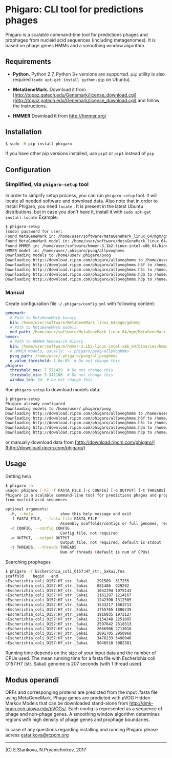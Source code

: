 # Phigaro: CLI tool for predictions phages
Phigaro is a scalable command-line tool for predictions phages and
prophages from nucleid acid sequences (including metagenomes).
It is based on phage genes HMMs and a smoothing window algorithm.

## Requirements
* **Python.** Python 2.7, Python 3+ versions are supported. 
`pip` utility is also required (`sudo apt-get install python-pip` on Ubuntu).


* **MetaGeneMark.** Download it from 
[http://topaz.gatech.edu/Genemark/license_download.cgi](http://topaz.gatech.edu/Genemark/license_download.cgi) 
and follow the instructions.

* **HMMER** Download it from http://hmmer.org/

## Installation

```bash
$ sudo -H pip install phigaro
```
If you have other pip versions installed, use `pip2` or `pip3` instead of `pip`
## Configuration

### Simplified, via `phigaro-setup` tool
In order to simplify setup process, you can run `phigaro-setup` tool.
It will locate all needed software and download data.
Also note that in order to install Phigaro, you need `locate` . It is present in the latest Ubuntu distributions, but in case you don't have it, install it with `sudo apt-get install locate` 
Example:
```bash
$ phigaro-setup
[sudo] password for user:
Found MetaGeneMark in: /home/user/software/MetaGeneMark_linux_64/mgm/gmhmmp
Found MetaGeneMark model in: /home/user/software/MetaGeneMark_linux_64/mgm/MetaGeneMark_v1.mod
Found HMMER in: /home/user/software/hmmer-3.1b2-linux-intel-x86_64/binaries/hmmsearch
HMMER model in: /home/user/.phigaro/pvog/allpvoghmms
Downloading models to /home/user/.phigaro/pvog
Downloading http://download.ripcm.com/phigaro/allpvoghmms to /home/user/.phigaro/pvog/allpvoghmms
Downloading http://download.ripcm.com/phigaro/allpvoghmms.h3f to /home/user/.phigaro/pvog/allpvoghmms.h3f
Downloading http://download.ripcm.com/phigaro/allpvoghmms.h3i to /home/user/.phigaro/pvog/allpvoghmms.h3i
Downloading http://download.ripcm.com/phigaro/allpvoghmms.h3m to /home/user/.phigaro/pvog/allpvoghmms.h3m
Downloading http://download.ripcm.com/phigaro/allpvoghmms.h3p to /home/user/.phigaro/pvog/allpvoghmms.h3p
```

### Manual
Create configuration file `~/.phigaro/config.yml` with following content:
```yaml
genemark:
  # Path to MetaGeneMark binary
  bin: /home/user/software/MetaGeneMark_linux_64/mgm/gmhmmp
  # Path to MetaGeneMark models
  mod_path: /home/user/software/MetaGeneMark_linux_64/mgm/MetaGeneMark_v1.mod
hmmer:
  # Path to HMMER hmmsearch binary
  bin: /home/user/software/hmmer-3.1b2-linux-intel-x86_64/binaries/hmmsearch
  # HMMER models, usually: ~/.phigaro/pvog/allpvoghmms
  pvog_path: /home/user/.phigaro/pvog/allpvoghmms
  e_value_threshold: 1.0e-05  # Do not change this
phigaro:
  threshold_max: 7.571429  # Do not change this
  threshold_min: 5.341108  # Do not change this
  window_len: 34  # Do not change this
```

Run `phigaro-setup` to download models data: 
```bash
$ phigaro-setup
Phigaro already configured
Downloading models to /home/user/.phigaro/pvog
Downloading http://download.ripcm.com/phigaro/allpvoghmms to /home/user/.phigaro/pvog/allpvoghmms
Downloading http://download.ripcm.com/phigaro/allpvoghmms.h3f to /home/user/.phigaro/pvog/allpvoghmms.h3f
Downloading http://download.ripcm.com/phigaro/allpvoghmms.h3i to /home/user/.phigaro/pvog/allpvoghmms.h3i
Downloading http://download.ripcm.com/phigaro/allpvoghmms.h3m to /home/user/.phigaro/pvog/allpvoghmms.h3m
Downloading http://download.ripcm.com/phigaro/allpvoghmms.h3p to /home/user/.phigaro/pvog/allpvoghmms.h3p
```
or manually download data from [http://download.ripcm.com/phigaro/](http://download.ripcm.com/phigaro/)
## Usage
Getting help
```bash
$ phigaro -h  
usage: phigaro [-h] -f FASTA_FILE [-c CONFIG] [-o OUTPUT] [-t THREADS]
Phigaro is a scalable command-line tool for predictions phages and prophages                                                                                                                                                                        
from nucleid acid sequences

optional arguments:
  -h, --help            show this help message and exit
  -f FASTA_FILE, --fasta-file FASTA_FILE
                        Assembly scaffolds/contigs or full genomes, required
  -c CONFIG, --config CONFIG
                        Config file, not required
  -o OUTPUT, --output OUTPUT
                        Output file, not required, default is stdout
  -t THREADS, --threads THREADS
                        Num of threads (default is num of CPUs)
```
Searching prophages
```bash
$ phigaro -f Escherichia_coli_O157:H7_str._Sakai.fna
scaffold	begin	end 
>Escherichia_coli_O157:H7_str._Sakai	291589	317255
>Escherichia_coli_O157:H7_str._Sakai	881486	929292
>Escherichia_coli_O157:H7_str._Sakai	1042294	1075143
>Escherichia_coli_O157:H7_str._Sakai	1161297	1214167
>Escherichia_coli_O157:H7_str._Sakai	1242390	1312585
>Escherichia_coli_O157:H7_str._Sakai	1533217	1663713
>Escherichia_coli_O157:H7_str._Sakai	1755765	1806239
>Escherichia_coli_O157:H7_str._Sakai	1916035	1972127
>Escherichia_coli_O157:H7_str._Sakai	2154248	2251085
>Escherichia_coli_O157:H7_str._Sakai	2597642	2618313
>Escherichia_coli_O157:H7_str._Sakai	2666906	2713016
>Escherichia_coli_O157:H7_str._Sakai	2891705	2950968
>Escherichia_coli_O157:H7_str._Sakai	3476233	3498946
>Escherichia_coli_O157:H7_str._Sakai	5046510	5082381
```
Running time depends on the size of your input data and the number of CPUs used.
The mean running time for a fasta file with Escherichia coli O157:H7 (str. Sakai) genome is 207 seconds (with 1 thread used).

## Modus operandi
ORFs and corresponging proteins are predicted from the input .fasta file using MetaGeneMark. Phage genes are predicted with pVOG Hidden Markov Models that can be downloaded stand-alone from http://dmk-brain.ecn.uiowa.edu/pVOGs/. Each contig is represented as a sequence of phage and non-phage genes. A smoothing window algorithm determines regions with high density of phage genes and prophage boundaries.

In case of any questions regarding installing and running Phigaro please adress estarikova@rcpcm.org

----
(C) E.Starikova, N.Pryanichnikov, 2017
